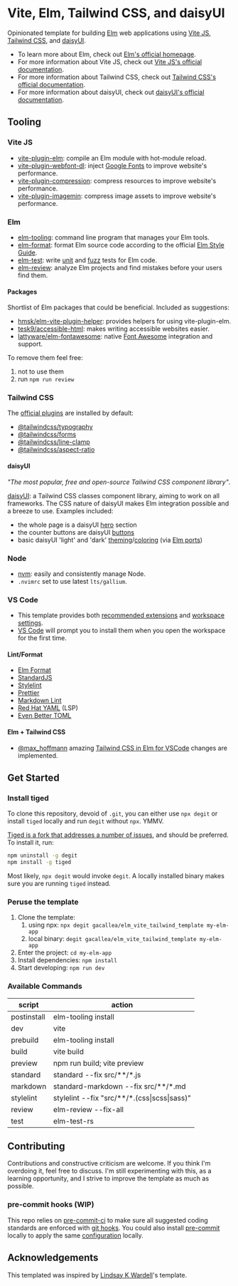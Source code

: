 # Vite, Elm, Tailwind CSS, and daisyUI

Opinionated template for building [Elm](https://elm-lang.org/) web applications using [Vite JS](https://vitejs.dev/), [Tailwind CSS](https://tailwindcss.com/), and [daisyUI](https://daisyui.com/).

- To learn more about Elm, check out [Elm's official homepage](https://elm-lang.org/).
- For more information about Vite JS, check out [Vite JS's official documentation](https://vitejs.dev/).
- For more information about Tailwind CSS, check out [Tailwind CSS's official documentation](https://tailwindcss.com/docs/installation).
- For more information about daisyUI, check out [daisyUI's official documentation](https://daisyui.com/docs/use/).

## Tooling

### Vite JS

- [vite-plugin-elm](https://github.com/hmsk/vite-plugin-elm): compile an Elm module with hot-module reload.
- [vite-plugin-webfont-dl](https://github.com/feat-agency/vite-plugin-webfont-dl): inject [Google Fonts](https://fonts.google.com/) to improve website's performance.
- [vite-plugin-compression](https://github.com/vbenjs/vite-plugin-compression): compress resources to improve website's performance.
- [vite-plugin-imagemin](https://github.com/vbenjs/vite-plugin-imagemin): compress image assets to improve website's performance.

### Elm

- [elm-tooling](https://elm-tooling.github.io/elm-tooling-cli/): command line program that manages your Elm tools.
- [elm-format](https://github.com/avh4/elm-format): format Elm source code according to the official [Elm Style Guide](https://elm-lang.org/docs/style-guide).
- [elm-test](https://package.elm-lang.org/packages/elm-explorations/test/latest/): write [unit](https://en.wikipedia.org/wiki/Unit_testing) and [fuzz](https://en.wikipedia.org/wiki/Fuzzing) tests for Elm code.
- [elm-review](https://package.elm-lang.org/packages/jfmengels/elm-review/latest/): analyze Elm projects and find mistakes before your users find them.

#### Packages

Shortlist of Elm packages that could be beneficial. Included as suggestions:

- [hmsk/elm-vite-plugin-helper](https://package.elm-lang.org/packages/hmsk/elm-vite-plugin-helper/latest): provides helpers for using vite-plugin-elm.
- [tesk9/accessible-html](https://package.elm-lang.org/packages/tesk9/accessible-html/latest/): makes writing accessible websites easier.
- [lattyware/elm-fontawesome](https://package.elm-lang.org/packages/lattyware/elm-fontawesome/latest/): native [Font Awesome](https://fontawesome.com/) integration and support.

To remove them feel free:

   1. not to use them
   2. run ```npm run review```

### Tailwind CSS

The [official plugins](https://tailwindcss.com/docs/plugins#official-plugins) are installed by default:

- [@tailwindcss/typography](https://tailwindcss.com/docs/typography-plugin)
- [@tailwindcss/forms](https://github.com/tailwindlabs/tailwindcss-forms)
- [@tailwindcss/line-clamp](https://github.com/tailwindlabs/tailwindcss-line-clamp)
- [@tailwindcss/aspect-ratio](https://github.com/tailwindlabs/tailwindcss-aspect-ratio)

#### daisyUI

*"The most popular, free and open-source Tailwind CSS component library"*.

[daisyUI](https://daisyui.com/): a Tailwind CSS classes component library, aiming to work on all frameworks. The CSS nature of daisyUI makes Elm integration possible and a breeze to use. Examples included:

- the whole page is a daisyUI [hero](https://daisyui.com/components/hero/) section
- the counter buttons are daisyUI [buttons](https://daisyui.com/components/button/)
- basic daisyUI 'light' and 'dark' [theming](https://daisyui.com/docs/themes/)/[coloring](https://daisyui.com/docs/colors/) (via [Elm ports](https://guide.elm-lang.org/interop/ports.html))

### Node

- [nvm](https://github.com/nvm-sh/nvm): easily and consistently manage Node.
- ```.nvimrc``` set to use latest `lts/gallium`.

### VS Code

- This template provides both [recommended extensions](https://code.visualstudio.com/docs/editor/extension-marketplace#_recommended-extensions) and [workspace settings](https://code.visualstudio.com/docs/getstarted/settings#_workspace-settings).
- [VS Code](https://code.visualstudio.com/) will prompt you to install them when you open the workspace for the first time.

#### Lint/Format

- [Elm Format](https://github.com/avh4/elm-format)
- [StandardJS](https://standardjs.com/)
- [Stylelint](https://stylelint.io/)
- [Prettier](https://prettier.io/)
- [Markdown Lint](https://github.com/DavidAnson/markdownlint)
- [Red Hat YAML](https://github.com/redhat-developer/vscode-yaml) (LSP)
- [Even Better TOML](https://taplo.tamasfe.dev/)

#### Elm + Tailwind CSS

- [@max_hoffmann](https://twitter.com/max_hoffmann) amazing [Tailwind CSS in Elm for VSCode](https://max.hn/thoughts/using-tailwind-css-in-elm-and-vscode) changes are implemented.

## Get Started

### Install tiged

To clone this repository, devoid of ```.git```, you can either use ```npx degit``` or install ```tiged``` locally and run ```degit``` without ```npx```. YMMV.

[Tiged is a fork that addresses a number of issues](https://github.com/tiged/tiged#why-fork=), and should be preferred. To install it, run:

```bash
npm uninstall -g degit
npm install -g tiged
```

Most likely, ```npx degit``` would invoke ```degit```. A locally installed binary makes sure you are running ```tiged``` instead.

### Peruse the template

1. Clone the template:
   1. using npx: ```npx degit gacallea/elm_vite_tailwind_template my-elm-app```
   2. local binary: ```degit gacallea/elm_vite_tailwind_template my-elm-app```
2. Enter the project: ```cd my-elm-app```
3. Install dependencies: ```npm install```
4. Start developing: ```npm run dev```

### Available Commands

| script      | action                                       |
| ----------- | -------------------------------------------- |
| postinstall | elm-tooling install                          |
| dev         | vite                                         |
| prebuild    | elm-tooling install                          |
| build       | vite build                                   |
| preview     | npm run build; vite preview                  |
| standard    | standard --fix src/**/*.js                   |
| markdown    | standard-markdown --fix src/**/*.md          |
| stylelint   | stylelint --fix "src/**/*.(css\|scss\|sass)" |
| review      | elm-review --fix-all                         |
| test        | elm-test-rs                                  |

## Contributing

Contributions and constructive criticism are welcome. If you think I'm overdoing it, feel free to discuss. I'm still experimenting with this, as a learning opportunity, and I strive to improve the template as much as possible.

### pre-commit hooks (WIP)

This repo relies on [pre-commit-ci](https://pre-commit.ci) to make sure all suggested coding standards are enforced with [git hooks](https://githooks.com/). You could also install [pre-commit](https://pre-commit.com/#install) locally to apply the same [configuration](./.pre-commit-config.yaml) locally.

## Acknowledgements

This templated was inspired by [Lindsay K Wardell](https://github.com/lindsaykwardell/vite-elm-template)'s template.
